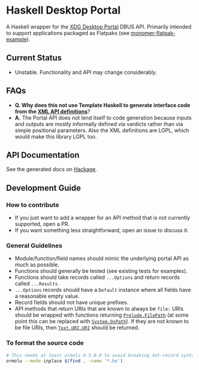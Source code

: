 # Haskell Desktop Portal

A Haskell wrapper for the [XDG Desktop Portal](https://github.com/flatpak/xdg-desktop-portal) DBUS API. Primarily intended to support applications packaged as Flatpaks (see [monomer-flatpak-example](https://github.com/Dretch/monomer-flatpak-example)).

## Current Status
- Unstable. Functionality and API may change considerably.

## FAQs
- **Q. Why does this not use Template Haskell to generate interface code from the [XML API definitions](https://github.com/flatpak/xdg-desktop-portal/data)**?
- **A.** The Portal API does not lend itself to code generation because inputs and outputs are mostly informally defined via vardicts rather than via simple positional parameters. Also the XML definitions are LGPL, which would make this library LGPL too.

## API Documentation

See the generated docs on [Hackage](https://hackage.haskell.org/package/desktop-portal).

## Development Guide

### How to contribute
- If you just want to add a wrapper for an API method that is not currently supported, open a PR.
- If you want something less straightforward, open an issue to discuss it.

### General Guidelines
- Module/function/field names should mimic the underlying portal API as much as possible.
- Functions should generally be tested (see existing tests for examples).
- Functions should take records called `...Options` and return records called `...Results`.
- `...Options` records should have a `Default` instance where all fields have a reasonable empty value.
- Record fields should not have unique prefixes.
- API methods that return URIs that are known to always be `file:` URIs should be wrapped with functions returning [`Prelude.FilePath`](https://hackage.haskell.org/package/base-4.18.0.0/docs/Prelude.html#t:FilePath) (at some point this can be replaced with [`System.OsPath`](https://hackage.haskell.org/package/filepath-1.4.100.3/docs/System-OsPath.html#t:OsPath)). If they are not known to be file URIs, then [`Text.URI.URI`](https://hackage.haskell.org/package/modern-uri-0.3.6.0/docs/Text-URI.html#t:URI) should be returned.

### To format the source code
```bash
# This needs at least ormolu 0.5.0.0 to avoid breaking dot-record syntax
ormolu --mode inplace $(find . -name '*.hs')
```